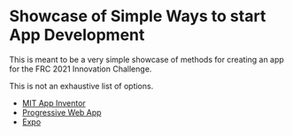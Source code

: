 # Showcase of Simple Ways to start App Development

This is meant to be a very simple showcase of methods for creating an app for the FRC 2021 Innovation Challenge.

This is not an exhaustive list of options.

* [MIT App Inventor](docs/MITAppInventor.md)
* [Progressive Web App](docs/PWA.md)
* [Expo](docs/Expo.md)

